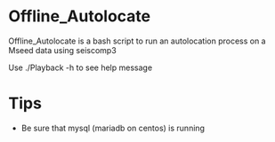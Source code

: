 # Offline_Autolocate
Offline_Autolocate is a bash script to run an autolocation process on a Mseed data using seiscomp3

Use ./Playback -h to see help message

# Tips

- Be sure that mysql (mariadb on centos) is running
